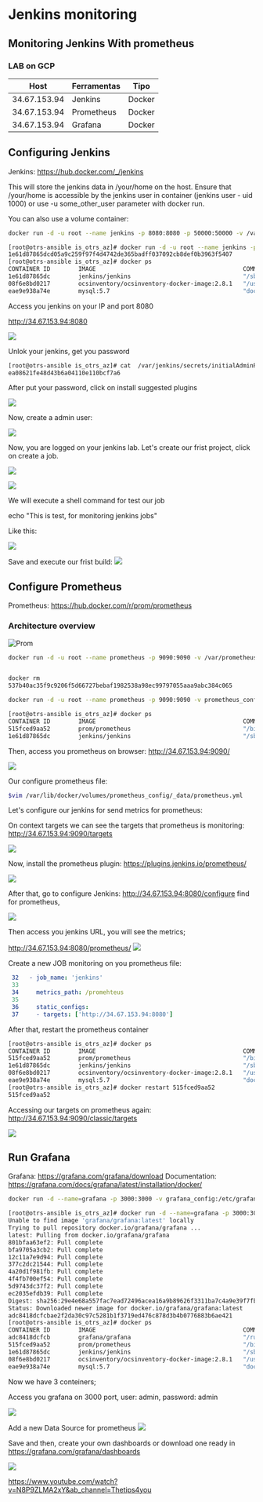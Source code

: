 # Jenkins monitoring

## Monitoring Jenkins With prometheus 

### LAB on GCP 

| Host | Ferramentas| Tipo | 
| -------- | -------- | -------- |
| 34.67.153.94    | Jenkins   | Docker     |
| 34.67.153.94    | Prometheus   | Docker     |
| 34.67.153.94    | Grafana   | Docker     |


## Configuring Jenkins 

Jenkins: https://hub.docker.com/_/jenkins

This will store the jenkins data in /your/home on the host. Ensure that /your/home is accessible by the jenkins user in container (jenkins user - uid 1000) or use -u some_other_user parameter with docker run.

You can also use a volume container:

```bash
docker run -d -u root --name jenkins -p 8080:8080 -p 50000:50000 -v /var/jenkins:/var/jenkins_home jenkins/jenkins
```

```bash
[root@otrs-ansible is_otrs_az]# docker run -d -u root --name jenkins -p 8080:8080 -p 50000:50000 -v /var/jenkins:/var/jenkins_home jenkins/jenkins
1e61d87865dcd05a9c259f97f4d4742de365badff037092cb8def0b3963f5407
[root@otrs-ansible is_otrs_az]# docker ps
CONTAINER ID        IMAGE                                          COMMAND                  CREATED             STATUS                         PORTS                                              NAMES
1e61d87865dc        jenkins/jenkins                                "/sbin/tini -- /us..."   2 seconds ago       Up 2 seconds                   0.0.0.0:8080->8080/tcp, 0.0.0.0:50000->50000/tcp   jenkins
08f6e8bd0217        ocsinventory/ocsinventory-docker-image:2.8.1   "/usr/bin/docker-e..."   9 days ago          Restarting (0) 3 minutes ago                                                      ocsinventory-server
eae9e938a74e        mysql:5.7                                      "docker-entrypoint..."   9 days ago          Up 10 minutes                  0.0.0.0:3306->3306/tcp, 33060/tcp                  ocsinventory-db
```

Access you jenkins on your IP and port 8080 

http://34.67.153.94:8080 

![](https://i.imgur.com/j65qCzc.png)

Unlok your jenkins, get you password 


```bash
[root@otrs-ansible is_otrs_az]# cat  /var/jenkins/secrets/initialAdminPassword 
ea08621fe48d43b6a04110e110bcf7a6
```

After put your password, click on install suggested plugins 

![](https://i.imgur.com/0bu4qHh.png)

Now, create a admin user: 

![](https://i.imgur.com/JT0FSZf.png)

Now, you are logged on your jenkins lab. Let's create our frist project, click on create a job. 

![](https://i.imgur.com/bMDyTF0.png)

![](https://i.imgur.com/IPrOaUq.png)

We will execute a shell command for test our job

echo "This is test, for monitoring jenkins jobs"

Like this:

![](https://i.imgur.com/2zteL2l.png)

Save and execute our frist build:
![](https://i.imgur.com/8drOhKh.png)


## Configure Prometheus

Prometheus: https://hub.docker.com/r/prom/prometheus

### Architecture overview

![Prom](https://cdn.rawgit.com/prometheus/prometheus/e761f0d/documentation/images/architecture.svg)

```bash
docker run -d -u root --name prometheus -p 9090:9090 -v /var/prometheus/prometheus.yml:/etc/prometheus/prometheus.yml prom/prometheus


docker rm 
537b40ac35f9c9206f5d66727bebaf1982538a98ec99797055aaa9abc384c065

docker run -d -u root --name prometheus -p 9090:9090 -v prometheus_config:/etc/prometheus/ prom/prometheus

[root@otrs-ansible is_otrs_az]# docker ps
CONTAINER ID        IMAGE                                          COMMAND                  CREATED             STATUS                         PORTS                                              NAMES
515fced9aa52        prom/prometheus                                "/bin/prometheus -..."   3 seconds ago       Up 2 seconds                   0.0.0.0:9090->9090/tcp                             prometheus
1e61d87865dc        jenkins/jenkins                                "/sbin/tini -- /us..."   24 minutes ago      Up 24 minutes                  0.0.0.0:8080->8080/tcp, 0.0.0.0:50000->50000/tcp   jenkins

```
Then, access you prometheus on browser: 
http://34.67.153.94:9090/


![](https://i.imgur.com/jGpIsFj.png)

Our configure prometheus file: 

```bash
$vim /var/lib/docker/volumes/prometheus_config/_data/prometheus.yml 
```

Let's configure our jenkins for send metrics for prometheus: 

On context targets we can see the targets that prometheus is monitoring:
http://34.67.153.94:9090/targets

![](https://i.imgur.com/JFGml4c.png)

Now, install the prometheus plugin:
https://plugins.jenkins.io/prometheus/

![](https://i.imgur.com/UOS7AAj.png)

After that, go to configure Jenkins: http://34.67.153.94:8080/configure
find for prometheus, 

![](https://i.imgur.com/2fJJk0g.png)


Then access you jenkins URL, you will see the metrics; 

http://34.67.153.94:8080/prometheus/
![](https://i.imgur.com/oDgYx6e.png)

Create a new JOB monitoring on you prometheus file: 

```yaml
 32   - job_name: 'jenkins'
 33 
 34     metrics_path: /promehteus
 35    
 36     static_configs:
 37     - targets: ['http://34.67.153.94:8080']
 ```
 After that, restart the prometheus container
 
 ```bash
 [root@otrs-ansible is_otrs_az]# docker ps
CONTAINER ID        IMAGE                                          COMMAND                  CREATED             STATUS                         PORTS                                              NAMES
515fced9aa52        prom/prometheus                                "/bin/prometheus -..."   23 minutes ago      Up 23 minutes                  0.0.0.0:9090->9090/tcp                             prometheus
1e61d87865dc        jenkins/jenkins                                "/sbin/tini -- /us..."   48 minutes ago      Up 48 minutes                  0.0.0.0:8080->8080/tcp, 0.0.0.0:50000->50000/tcp   jenkins
08f6e8bd0217        ocsinventory/ocsinventory-docker-image:2.8.1   "/usr/bin/docker-e..."   9 days ago          Restarting (0) 3 minutes ago                                                      ocsinventory-server
eae9e938a74e        mysql:5.7                                      "docker-entrypoint..."   9 days ago          Up 58 minutes                  0.0.0.0:3306->3306/tcp, 33060/tcp                  ocsinventory-db
[root@otrs-ansible is_otrs_az]# docker restart 515fced9aa52        
515fced9aa52
```

Accessing our targets on prometheus again: http://34.67.153.94:9090/classic/targets

![](https://i.imgur.com/sMBMGQo.png)


## Run Grafana

Grafana: https://grafana.com/grafana/download
Documentation: https://grafana.com/docs/grafana/latest/installation/docker/

```bash
docker run -d --name=grafana -p 3000:3000 -v grafana_config:/etc/grafana -v grafana_data:/var/lib/grafana grafana/grafana
```


```bash
[root@otrs-ansible is_otrs_az]# docker run -d --name=grafana -p 3000:3000 -v grafana_config:/etc/grafana -v grafana_data:/var/lib/grafana grafana/grafana
Unable to find image 'grafana/grafana:latest' locally
Trying to pull repository docker.io/grafana/grafana ... 
latest: Pulling from docker.io/grafana/grafana
801bfaa63ef2: Pull complete 
bfa9705a3cb2: Pull complete 
12c11a7e9d94: Pull complete 
377c2dc21544: Pull complete 
4a20d1f981fb: Pull complete 
4f4fb700ef54: Pull complete 
5d9743dc37f2: Pull complete 
ec2035efdb39: Pull complete 
Digest: sha256:29e4e68a557fac7ead72496acea16a9b89626f3311ba7c4a9e39f7fb99f8f68f
Status: Downloaded newer image for docker.io/grafana/grafana:latest
adc8418dcfcbae2f2da30c97c5281b1f3719ed476c878d3b4b0776883b6ae421
[root@otrs-ansible is_otrs_az]# docker ps
CONTAINER ID        IMAGE                                          COMMAND                  CREATED              STATUS                          PORTS                                              NAMES
adc8418dcfcb        grafana/grafana                                "/run.sh"                About a minute ago   Up About a minute               0.0.0.0:3000->3000/tcp                             grafana
515fced9aa52        prom/prometheus                                "/bin/prometheus -..."   56 minutes ago       Up 24 minutes                   0.0.0.0:9090->9090/tcp                             prometheus
1e61d87865dc        jenkins/jenkins                                "/sbin/tini -- /us..."   About an hour ago    Up About an hour                0.0.0.0:8080->8080/tcp, 0.0.0.0:50000->50000/tcp   jenkins
08f6e8bd0217        ocsinventory/ocsinventory-docker-image:2.8.1   "/usr/bin/docker-e..."   9 days ago           Restarting (0) 36 minutes ago                                                      ocsinventory-server
eae9e938a74e        mysql:5.7                                      "docker-entrypoint..."   9 days ago           Up About an hour                0.0.0.0:3306->3306/tcp, 33060/tcp                  ocsinventory-db

```

Now we have 3 conteiners; 

Access you grafana on 3000 port, user: admin, password: admin 

![](https://i.imgur.com/7ETeGWD.png)

Add a new Data Source for prometheus
![](https://i.imgur.com/U0iwc6G.png)


Save and then, create your own dashboards or download one ready in https://grafana.com/grafana/dashboards 

![](https://i.imgur.com/KSzHQXp.png)

https://www.youtube.com/watch?v=N8P9ZLMA2xY&ab_channel=Thetips4you
